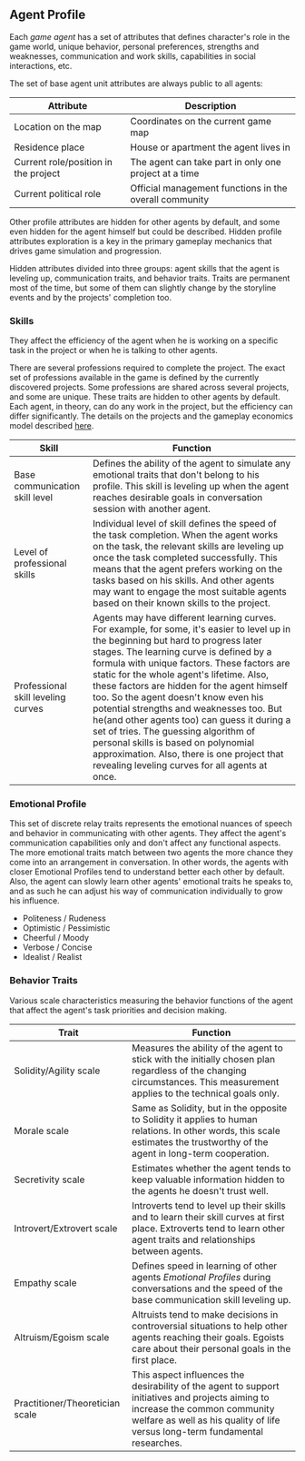 ## Agent Profile

Each *game agent* has a set of attributes that defines character's role in the game world, unique behavior, personal preferences, strengths and weaknesses, communication and work skills, capabilities in social interactions, etc.

The set of base agent unit attributes are always public to all agents:
<div class="table-description">

  | Attribute | Description |
  | -- | -- |
  | Location on the map | Coordinates on the current game map |
  | Residence place | House or apartment the agent lives in |
  | Current role/position in the project | The agent can take part in only one project at a time |
  | Current political role | Official management functions in the overall community |

</div>

Other profile attributes are hidden for other agents by default, and some even hidden for the agent himself but could be described. Hidden profile attributes exploration is a key in the primary gameplay mechanics that drives game simulation and progression.

Hidden attributes divided into three groups: agent skills that the agent is leveling up, communication traits, and behavior traits. Traits are permanent most of the time, but some of them can slightly change by the storyline events and by the projects' completion too.

### Skills

They affect the efficiency of the agent when he is working on a specific task in the project or when he is talking to other agents.

There are several professions required to complete the project. The exact set of professions available in the game is defined by the currently discovered projects. Some professions are shared across several projects, and some are unique. These traits are hidden to other agents by default. Each agent, in theory, can do any work in the project, but the efficiency can differ significantly. The details on the projects and the gameplay economics model described [here](#economics-model).

<div class="table-description">

  | Skill | Function |
  | -- | -- |
  | Base communication skill level | Defines the ability of the agent to simulate any emotional traits that don't belong to his profile. This skill is leveling up when the agent reaches desirable goals in conversation session with another agent. |
  | Level of professional skills | Individual level of skill defines the speed of the task completion. When the agent works on the task, the relevant skills are leveling up once the task completed successfully. This means that the agent prefers working on the tasks based on his skills. And other agents may want to engage the most suitable agents based on their known skills to the project. |
  | Professional skill leveling curves | Agents may have different learning curves. For example, for some, it's easier to level up in the beginning but hard to progress later stages. The learning curve is defined by a formula with unique factors. These factors are static for the whole agent's lifetime. Also, these factors are hidden for the agent himself too. So the agent doesn't know even his potential strengths and weaknesses too. But he(and other agents too) can guess it during a set of tries. The guessing algorithm of personal skills is based on polynomial approximation. Also, there is one project that revealing leveling curves for all agents at once. |

</div>

### Emotional Profile

This set of discrete relay traits represents the emotional nuances of speech and behavior in communicating with other agents. They affect the agent's communication capabilities only and don't affect any functional aspects. The more emotional traits match between two agents the more chance they come into an arrangement in conversation. In other words, the agents with closer Emotional Profiles tend to understand better each other by default. Also, the agent can slowly learn other agents' emotional traits he speaks to, and as such he can adjust his way of communication individually to grow his influence.

  - Politeness / Rudeness
  - Optimistic / Pessimistic
  - Cheerful / Moody
  - Verbose / Concise
  - Idealist / Realist

### Behavior Traits

Various scale characteristics measuring the behavior functions of the agent that affect the agent's task priorities and decision making.

<div class="table-description">

  | Trait | Function |
  | -- | -- |
  | Solidity/Agility scale | Measures the ability of the agent to stick with the initially chosen plan regardless of the changing circumstances. This measurement applies to the technical goals only. |
  | Morale scale | Same as Solidity, but in the opposite to Solidity it applies to human relations. In other words, this scale estimates the trustworthy of the agent in long-term cooperation. |
  | Secretivity scale | Estimates whether the agent tends to keep valuable information hidden to the agents he doesn't trust well. |
  | Introvert/Extrovert scale | Introverts tend to level up their skills and to learn their skill curves at first place. Extroverts tend to learn other agent traits and relationships between agents. |
  | Empathy scale | Defines speed in learning of other agents *Emotional Profiles* during conversations and the speed of the base communication skill leveling up. |
  | Altruism/Egoism scale | Altruists tend to make decisions in controversial situations to help other agents reaching their goals. Egoists care about their personal goals in the first place. |
  | Practitioner/Theoretician scale | This aspect influences the desirability of the agent to support initiatives and projects aiming to increase the common community welfare as well as his quality of life versus long-term fundamental researches. |

</div>
